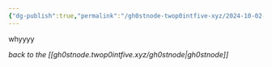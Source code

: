 ```yaml
---
{"dg-publish":true,"permalink":"/gh0stnode-twop0intfive-xyz/2024-10-02-whyyyy/","title":"Why are posts not posting when I tell them to post?","created":"2024-10-13T16:32:48.026-04:00","updated":"2024-10-13T16:38:53.198-04:00"}
---
```



whyyyy



*back to the [[gh0stnode.twop0intfive.xyz/gh0stnode\|gh0stnode]]*
